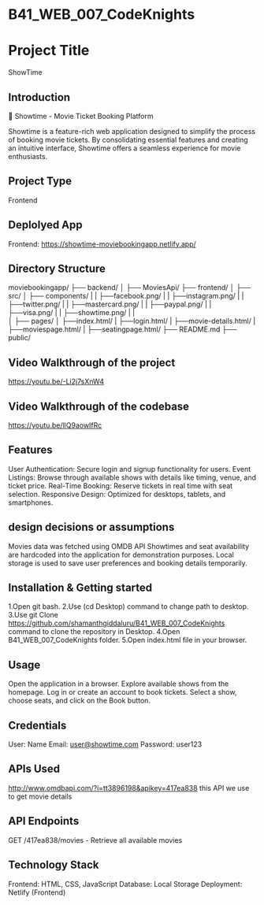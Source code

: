 # B41_WEB_007_CodeKnights
# Project Title
ShowTime

## Introduction
🎥 Showtime - Movie Ticket Booking Platform

Showtime is a feature-rich web application designed to simplify the process of booking movie tickets. By consolidating essential features and creating an intuitive interface, Showtime offers a seamless experience for movie enthusiasts.

## Project Type
Frontend

## Deplolyed App
Frontend: https://showtime-moviebookingapp.netlify.app/

## Directory Structure
moviebookingapp/
├── backend/
│   ├── MoviesApi/
├── frontend/
│   ├── src/
│       ├── components/
|       |   ├──facebook.png/
|       |   ├──instagram.png/
|       |   ├──twitter.png/
|       |   ├──mastercard.png/
|       |   ├──paypal.png/
|       |   ├──visa.png/
|       |   ├──showtime.png/
|       |   
│       ├── pages/
│           ├──index.html/
|           ├──login.html/
|           ├──movie-details.html/
|           ├──moviespage.html/
|           ├──seatingpage.html/
├── README.md
├── public/

## Video Walkthrough of the project
https://youtu.be/-Li2j7sXnW4

## Video Walkthrough of the codebase
https://youtu.be/llQ9aowIfRc

## Features
User Authentication: Secure login and signup functionality for users.
Event Listings: Browse through available shows with details like timing, venue, and ticket price.
Real-Time Booking: Reserve tickets in real time with seat selection.
Responsive Design: Optimized for desktops, tablets, and smartphones.

## design decisions or assumptions
Movies data was fetched using OMDB API
Showtimes and seat availability are hardcoded into the application for demonstration purposes.
Local storage is used to save user preferences and booking details temporarily.

## Installation & Getting started
1.Open git bash.
2.Use (cd Desktop) command to change path to desktop.
3.Use git Clone https://github.com/shamanthgiddaluru/B41_WEB_007_CodeKnights command to clone the repository in Desktop.
4.Open B41_WEB_007_CodeKnights folder.
5.Open index.html file in your browser.

## Usage
Open the application in a browser.
Explore available shows from the homepage.
Log in or create an account to book tickets.
Select a show, choose seats, and click on the Book button.

## Credentials
User: Name
Email: user@showtime.com
Password: user123

## APIs Used
http://www.omdbapi.com/?i=tt3896198&apikey=417ea838 this API we use to get movie details

## API Endpoints
GET /417ea838/movies - Retrieve all available movies

## Technology Stack
Frontend: HTML, CSS, JavaScript
Database: Local Storage 
Deployment: Netlify (Frontend)
